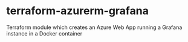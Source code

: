 # terraform-azurerm-grafana
Terraform module which creates an Azure Web App running a Grafana instance in a Docker container
